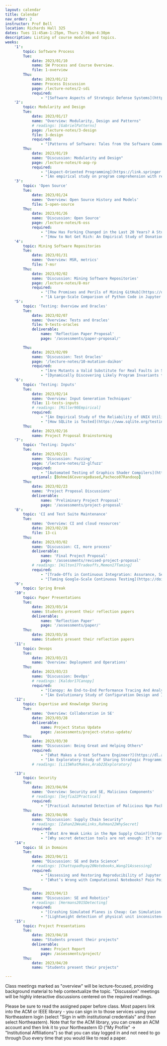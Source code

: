 ```yaml
---
layout: calendar
title: Calendar
nav_order: 2
instructor: Prof Bell
location: Richards Hall 325
dates: Tues 11:45am-1:25pm, Thurs 2:50pm-4:30pm
description: Listing of course modules and topics.
weeks:
    '1':
        topic: Software Process
        Tue:
            date: 2023/01/10
            name: SW Process and Course Overview. 
            file: 1-overview
        Thu:
            date: 2023/01/12
            name: Process Discussion
            page: /lecture-notes/2-sdi
            required:
                - "[Software Aspects of Strategic Defense Systems](https://doi.org/10.1145/214956.214961). David Parnas. CACM 1985"
    '2':
        topic: Modularity and Design
        Tue:
            date: 2023/01/17
            name: "Overview: Modularity, Design and Patterns"
            # readings: [GabrielPatterns]
            page: /lecture-notes/3-design
            file: 3-design
            required:
                - "[Patterns of Software: Tales from the Software Community](https://www.dreamsongs.com/Files/PatternsOfSoftware.pdf). Richard Gabriel, 1996. Read 'Reuse Versus Compression' (p3-7) and 'The Quality Without a Name' (p33-43)"
        Thu:
            date: 2023/01/19
            name: "Discussion: Modularity and Design"
            page: /lecture-notes/4-aop-rp
            required:
                - "[Aspect-Oriented Programming](https://link.springer.com/chapter/10.1007/BFb0053381). Kiczales et al. ECOOP 1997"
                - "[An empirical study on program comprehension with reactive programming](https://dl.acm.org/doi/abs/10.1145/2635868.2635895). Salvaneschi et al. FSE 2014"
    '3':
        topic: 'Open Source'
        Tue:
            date: 2023/01/24
            name: 'Overview: Open Source History and Models'
            file: 5-open-source
        Thu:
            date: 2023/01/26
            name: 'Discussion: Open Source'
            page: /lecture-notes/6-oss
            required:
                - "[How Has Forking Changed in the Last 20 Years? A Study of Hard Forks on GitHub](https://dl.acm.org/doi/10.1145/3377811.3380412). Zhou, Vasilescu and Kästner. ICSE 2020"
                - "[How to Not Get Rich: An Empirical Study of Donations in Open Source](https://doi.org/10.1145/3377811.3380410). Overney et al. ICSE 2020"
    '4':
        topic: Mining Software Repositories
        Tue:
            date: 2023/01/31
            name: 'Overview: MSR, metrics'
            file: 7-msr
        Thu:
            date: 2023/02/02
            name: 'Discussion: Mining Software Repositories'
            page: /lecture-notes/8-msr
            required:
                - "[The Promises and Perils of Mining GitHub](https://doi.org/10.1145/2597073.2597074). Kalliamvakou et al. MSR 2014"
                - "[A Large-Scale Comparison of Python Code in Jupyter Notebooks and Scripts](https://doi.org/10.1145/3524842.3528447). Grotov et al. MSR 2022"
    '5':
        topic: 'Testing: Overview and Oracles'
        Tue:
            date: 2023/02/07
            name: 'Overview: Tests and Oracles'
            file: 9-tests-oracles
            deliverable:
                name: 'Reflection Paper Proposal'
                page: '/assessments/paper-proposal/'

        Thu:
            date: 2023/02/09
            name: 'Discussion: Test Oracles'
            page: '/lecture-notes/10-mutation-daikon'
            required:
                - "[Are Mutants a Valid Substitute for Real Faults in Software Testing?](https://doi.org/10.1145/2635868.2635929). Just et al. FSE 2014"
                - "[Dynamically Discovering Likely Program Invariants to Support Program Evolution](https://doi.org/10.1145/302405.302467). Ernst, Griswold and Notkin. ICSE 1999"
    '6':
        topic: 'Testing: Inputs'
        Tue:
            date: 2023/02/14
            name: 'Overview: Input Generation Techniques'
            file: 11-tests-inputs
            # readings: [Miller90Empirical]
            required:
                - "[An Empirical Study of the Reliability of UNIX Utilities](https://doi.org/10.1145/96267.96279).  Miller, Fredriksen and So. CACM 1990"
                - "[How SQLite is Tested](https://www.sqlite.org/testing.html). If you are interested in how SQLite is made, optionally check out: SQLite [amalgamation](https://www.sqlite.org/amalgamation.html), [license](https://github.com/sqlite/sqlite/blob/master/LICENSE.md)"
        Thu:
            date: 2023/02/16
            name: Project Proposal Brainstorming
    '7':
        topic: 'Testing: Inputs'
        Tue:
            date: 2023/02/21
            name: 'Discussion: Fuzzing'
            page: '/lecture-notes/12-glfuzz'
            required:
                - "[Automated Testing of Graphics Shader Compilers](https://doi.org/10.1145/3133917). Donaldson et al. OOPSLA 2017"
            optional: [Bohme16CoverageBased,Pacheco07Randoop]
        Thu:
            date: 2023/02/23
            name: 'Project Proposal Discussions'
            deliverable:
                name: 'Preliminary Project Proposal'
                page: '/assessments/project-proposal'
    '8':
        topic: 'CI and Test Suite Maintenance'
        Tue:
            name: 'Overview: CI and cloud resources'
            date: 2023/02/28
			file: 13-ci
        Thu:
            date: 2023/03/02
            name: 'Discussion: CI, more process'
            deliverable:
                name: 'Final Project Proposal'
                page: '/assessments/revised-project-proposal'
            # readings: [Hilton17Tradeoffs,Memon17Taming]
            required:
                - "[Trade-Offs in Continuous Integration: Assurance, Security, and Flexibility](https://doi.org/10.1145/3106237.3106270). Hilton et al. FSE 2017"
                - "[Taming Google-Scale Continuous Testing](https://doi.org/10.1109/ICSE-SEIP.2017.16). Memon et al. ICSE 2017"
    '9':
        topic: Spring Break
    '10':
        topic: Paper Presentations
        Tue:
            date: 2023/03/14
            name: Students present their reflection papers
            deliverable:
                name: 'Reflection Paper'
                page: '/assessments/paper/'
        Thu:
            date: 2023/03/16
            name: Students present their reflection papers
    '11':
        topic: Devops
        Tue:
            date: 2023/03/21
            name: 'Overview: Deployment and Operations'
        Thu:
            date: 2023/03/23
            name: 'Discussion: DevOps'
            # readings: [Kaldor17Canopy]
            required:
                - "[Canopy: An End-to-End Performance Tracing And Analysis System](https://doi.org/10.1145/3132747.3132749). Kaldor et al. OSDI 2017"
                - "[An Evolutionary Study of Configuration Design and Implementation in Cloud Systems](https://dl.acm.org/doi/10.1109/ICSE43902.2021.00029). Zhang et al. ICSE 2021"
    '12':
        topic: Expertise and Knowledge Sharing
        Tue:
            name: 'Overview: Collaboration in SE'
            date: 2023/03/28
            deliverable:
                name: Project Status Update
                page: /assessments/project-status-update/
        Thu:
            date: 2023/03/30
            name: "Discussion: Being Great and Helping Others"
            required:
                - "[What Makes a Great Software Engineer?](https://dl.acm.org/doi/10.5555/2818754.2818839) Li, Ko and Zhu. ICSE 2015"
                - "[An Exploratory Study of Sharing Strategic Programming Knowledge](https://doi.org/10.1145/3491102.3502070). Arab et al. CHI 2022"
            # readings: [Li15WhatMakes,Arab22Exploratory]

    '13':
        topic: Security
        Tue:
            date: 2023/04/04
            name: 'Overview: Security and SE, Malicious Components'
            # readings: [Sejfia22Practical]
            required:
                - "[Practical Automated Detection of Malicious Npm Packages](https://doi.org/10.1145/3510003.3510104). Sejfia and Schäfer. ICSE 2022"
        Thu:
            date: 2023/04/06
            name: "Discussion: Supply Chain Security"
            # readings: [Zahan22WeakLinks,Rahman22WhySecret]
            required:
                - "[What Are Weak Links in the Npm Supply Chain?](https://doi.org/10.1145/3510457.3513044). Zahan et al. ICSE 2022"
                - "[Why secret detection tools are not enough: It’s not just about false positives - An industrial case study](https://link.springer.com/article/10.1007/s10664-021-10109-y). Rahman et al. Empirical Software Engineering, 2022"
    '14':
        topic: SE in Domains
        Tue:
            date: 2023/04/11
            name: "Discussion: SE and Data Science"
            # readings: [Chattopadhyay20Notebooks,Wang21Assessing]
            required:
                - "[Assessing and Restoring Reproducibility of Jupyter Notebooks](https://doi.org/10.1145/3324884.3416585). Wang et al. ASE 2021"
                - "[What’s Wrong with Computational Notebooks? Pain Points, Needs, and Design Opportunities](https://doi.org/10.1145/3313831.3376729). Chattopadhyay et al. CHI 2020"

        Thu:
            date: 2023/04/13
            name: "Discussion: SE and Robotics"
            # readings: [Hermans2015Detecting]
            required:
                - "[Crashing Simulated Planes is Cheap: Can Simulation Detect Robotics Bugs Early?](https://ieeexplore.ieee.org/document/8367060). Timperley et al. ICST 2018"
                - "[Lightweight detection of physical unit inconsistencies without program annotations](https://dl.acm.org/doi/abs/10.1145/3092703.3092722). Ore, Detweiler and Elbaum. ISSTA 2017"
    '15':
        topic: Project Presentations
        Tue:
            date: 2023/04/18
            name: "Students present their projects"
            deliverable:
                name: Project Report
                page: /assessments/project/
        Thu:
            date: 2023/04/20
            name: "Students present their projects"

---
```


Class meetings marked as "overview" will be lecture-focused, providing background material to help contextualize the topic. "Discussion" meetings will be highly interactive discussions centered on the required readings.


Please be sure to read the assigned paper before class. 
Most papers link into the ACM or IEEE library - you can sign in to those services using your Northeastern login (select "Sign in with institutional credentials" and then select Northeastern). Note that for the ACM library, you can create an ACM account and then link it to your Northeastern ID ("My Profile" -> "Institutional Affiliations") so that you can stay logged in and not need to go through Duo every time that you would like to read a paper.
